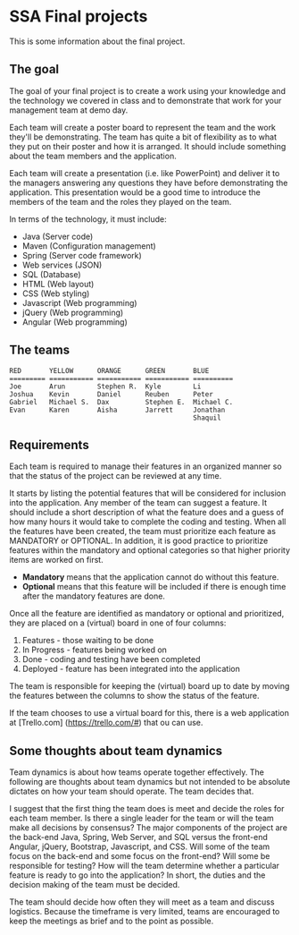# SSA Final projects
This is some information about the final project.

## The goal
The goal of your final project is to create a work using your knowledge and the technology we covered in class and to demonstrate that work for your management team at demo day. 

Each team will create a poster board to represent the team and the work they'll be demonstrating. The team has quite a bit of flexibility as to what they put on their poster and how it is arranged. It should include something about the team members and the application.

Each team will create a presentation (i.e. like PowerPoint) and deliver it to the managers answering any questions they have  before demonstrating the application. This presentation would be a good time to introduce the members of the team and the roles they played on the team.

In terms of the technology, it must include:

- Java (Server code)
- Maven (Configuration management)
- Spring (Server code framework)
- Web services (JSON)
- SQL (Database)
- HTML (Web layout)
- CSS (Web styling)
- Javascript (Web programming)
- jQuery (Web programming)
- Angular (Web programming)

## The teams
```
RED       YELLOW      ORANGE      GREEN       BLUE
========= =========== =========== =========== ==========
Joe       Arun        Stephen R.  Kyle        Li
Joshua    Kevin       Daniel      Reuben      Peter
Gabriel   Michael S.  Dax         Stephen E.  Michael C.
Evan      Karen       Aisha       Jarrett     Jonathan
                                              Shaquil
```

## Requirements
Each team is required to manage their features in an organized manner so that the status of the project can be reviewed at any time. 

It starts by listing the potential features that will be considered for inclusion into the application. Any member of the team can suggest a feature. It should include a short description of what the feature does and a guess of how many hours it would take to complete the coding and testing. When all the features have been created, the team must prioritize each feature as MANDATORY or OPTIONAL. In addition, it is good practice to prioritize features within the mandatory and optional categories so that higher priority items are worked on first.

- **Mandatory** means that the application cannot do without this feature.
- **Optional** means that this feature will be included if there is enough time after the mandatory features are done.

Once all the feature are identified as mandatory or optional and prioritized, they are placed on a (virtual) board in one of four columns:

1. Features - those waiting to be done
2. In Progress - features being worked on
3. Done - coding and testing have been completed
4. Deployed - feature has been integrated into the application

The team is responsible for keeping the (virtual) board up to date by moving the features between the columns to show the status of the feature.

If the team chooses to use a virtual board for this, there is a web application at [Trello.com] (https://trello.com/#) that ou can use.

## Some thoughts about team dynamics
Team dynamics is about how teams operate together effectively. The following are thoughts about team dynamics but not intended to be absolute dictates on how your team should operate. The team decides that.

I suggest that the first thing the team does is meet and decide the roles for each team member. Is there a single leader for the team or will the team make all decisions by consensus? The major components of the project are the back-end Java, Spring, Web Server, and SQL versus the front-end Angular, jQuery, Bootstrap, Javascript, and CSS. Will some of the team focus on the back-end and some focus on the front-end? Will some be responsible for testing? How will the team determine whether a particular feature is ready to go into the application? In short, the duties and the decision making of the team must be decided.

The team should decide how often they will meet as a team and discuss logistics. Because the timeframe is very limited, teams are encouraged to keep the meetings as brief and to the point as possible.